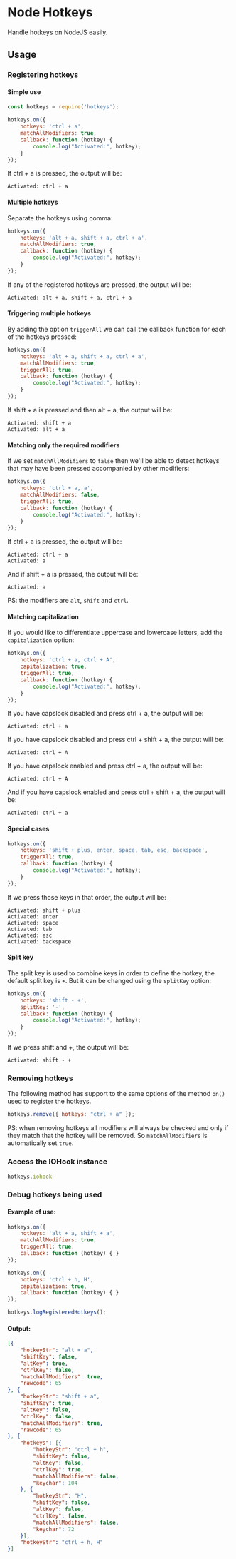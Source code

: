 # Node Hotkeys
Handle hotkeys on NodeJS easily.

## Usage
### Registering hotkeys
#### Simple use
```javascript
const hotkeys = require('hotkeys');

hotkeys.on({
	hotkeys: 'ctrl + a',
	matchAllModifiers: true,
	callback: function (hotkey) {
		console.log("Activated:", hotkey);
	}
});
```

If ctrl + a is pressed, the output will be:
```
Activated: ctrl + a
```

#### Multiple hotkeys
Separate the hotkeys using comma:
```javascript
hotkeys.on({
	hotkeys: 'alt + a, shift + a, ctrl + a',
	matchAllModifiers: true,
	callback: function (hotkey) {
		console.log("Activated:", hotkey);
	}
});
```

If any of the registered hotkeys are pressed, the output will be:
```
Activated: alt + a, shift + a, ctrl + a
```

#### Triggering multiple hotkeys
By adding the option `triggerAll` we can call the callback function for each of the hotkeys pressed:
```javascript
hotkeys.on({
	hotkeys: 'alt + a, shift + a, ctrl + a',
	matchAllModifiers: true,
	triggerAll: true,
	callback: function (hotkey) {
		console.log("Activated:", hotkey);
	}
});
```

If shift + a is pressed and then alt + a, the output will be:
```
Activated: shift + a
Activated: alt + a
```

#### Matching only the required modifiers
If we set `matchAllModifiers` to `false` then we'll be able to detect hotkeys that may have been pressed accompanied by other modifiers:
```javascript
hotkeys.on({
	hotkeys: 'ctrl + a, a',
	matchAllModifiers: false,
	triggerAll: true,
	callback: function (hotkey) {
		console.log("Activated:", hotkey);
	}
});
```

If ctrl + a is pressed, the output will be:
```
Activated: ctrl + a
Activated: a
```

And if shift + a is pressed, the output will be:
```
Activated: a
```

PS: the modifiers are `alt`, `shift` and `ctrl`.

#### Matching capitalization
If you would like to differentiate uppercase and lowercase letters, add the `capitalization` option:
```javascript
hotkeys.on({
	hotkeys: 'ctrl + a, ctrl + A',
	capitalization: true,
	triggerAll: true,
	callback: function (hotkey) {
		console.log("Activated:", hotkey);
	}
});
```

If you have capslock disabled and press ctrl + a, the output will be:
```
Activated: ctrl + a
```

If you have capslock disabled and press ctrl + shift + a, the output will be:
```
Activated: ctrl + A
```

If you have capslock enabled and press ctrl + a, the output will be:
```
Activated: ctrl + A
```

And if you have capslock enabled and press ctrl + shift + a, the output will be:
```
Activated: ctrl + a
```

#### Special cases
```javascript
hotkeys.on({
	hotkeys: 'shift + plus, enter, space, tab, esc, backspace',
	triggerAll: true,
	callback: function (hotkey) {
		console.log("Activated:", hotkey);
	}
});
```

If we press those keys in that order, the output will be:
```
Activated: shift + plus
Activated: enter
Activated: space
Activated: tab
Activated: esc
Activated: backspace
```

#### Split key
The split key is used to combine keys in order to define the hotkey, the default split key is `+`. But it can be changed using the `splitKey` option:
```javascript
hotkeys.on({
	hotkeys: 'shift - +',
	splitKey: '-',
	callback: function (hotkey) {
		console.log("Activated:", hotkey);
	}
});
```

If we press shift and +, the output will be:
```
Activated: shift - +
```

### Removing hotkeys
The following method has support to the same options of the method `on()` used to register the hotkeys.
```javascript
hotkeys.remove({ hotkeys: "ctrl + a" });
```
PS: when removing hotkeys all modifiers will always be checked and only if they match that the hotkey will be removed. So `matchAllModifiers` is automatically set `true`.

### Access the IOHook instance
```javascript
hotkeys.iohook
```

### Debug hotkeys being used
#### Example of use:
```javascript
hotkeys.on({
	hotkeys: 'alt + a, shift + a',
	matchAllModifiers: true,
	triggerAll: true,
	callback: function (hotkey) { }
});

hotkeys.on({
	hotkeys: 'ctrl + h, H',
	capitalization: true,
	callback: function (hotkey) { }
});

hotkeys.logRegisteredHotkeys();
```

#### Output:
```JSON
[{
	"hotkeyStr": "alt + a",
	"shiftKey": false,
	"altKey": true,
	"ctrlKey": false,
	"matchAllModifiers": true,
	"rawcode": 65
}, {
	"hotkeyStr": "shift + a",
	"shiftKey": true,
	"altKey": false,
	"ctrlKey": false,
	"matchAllModifiers": true,
	"rawcode": 65
}, {
	"hotkeys": [{
		"hotkeyStr": "ctrl + h",
		"shiftKey": false,
		"altKey": false,
		"ctrlKey": true,
		"matchAllModifiers": false,      
		"keychar": 104
	}, {
		"hotkeyStr": "H",
		"shiftKey": false,
		"altKey": false,
		"ctrlKey": false,
		"matchAllModifiers": false,
		"keychar": 72
	}],
	"hotkeyStr": "ctrl + h, H"
}]
```

